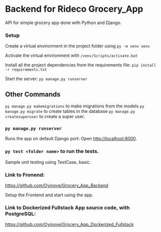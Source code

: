 # Backend for Rideco Grocery_App

API for simple grocery app done with Python and Django.

### Setup

Create a virtual environment in the project folder using `py -m venv venv`

Activate the virtual environment with `/venv/Scripts/activate.bat`

Install all the project dependencies from the requirements file: `pip install -r requirements.txt`

Start the server:
 `py manage.py runserver`


## Other Commands

`py manage.py makemigrations` to make migrations from the models
`py manage.py migrate` to create tables in the database
`py manage.py createsuperuser` to create a super user.


### `py manage.py runserver`

Runs the app on default Django port:
Open [http://localhost:8000](http://localhost:8000).


### `py test <folder name>` to run the tests.

Sample unit testing using TestCase, basic.


### Link to Fronend:
https://github.com/Oyinoye/Grocery_App_Backend


Setup the Frontend and start using the app.


### Link to Dockerized Fullstack App source code, with PostgreSQL:
https://github.com/Oyinoye/Grocery_App_Dockerized_Fullstack



